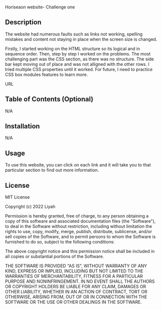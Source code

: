 
Horiseaon website- Challenge one

## Description 
The website had numerous faults such as links not working, spelling mistakes and content not staying in place when the screen size is changed.

Firstly, I started working on the HTML structure so its logical and in sequence order. Then, step by step I worked on the problems. The most challenging part was the CSS section, as there was no structure. The side bar kept moving out of place and was not alligned with the other rows. I tried multiple CSS properties until it worked. For future, I need to practice CSS box modules features to learn more.

URL

## Table of Contents (Optional)
N/A

## Installation
N/A

## Usage 
To use this website, you can click on each link and it will take you to that particular section to find out more information.  

## License
MIT License

Copyright (c) 2022 Liyah

Permission is hereby granted, free of charge, to any person obtaining a copy
of this software and associated documentation files (the "Software"), to deal
in the Software without restriction, including without limitation the rights
to use, copy, modify, merge, publish, distribute, sublicense, and/or sell
copies of the Software, and to permit persons to whom the Software is
furnished to do so, subject to the following conditions:

The above copyright notice and this permission notice shall be included in all
copies or substantial portions of the Software.

THE SOFTWARE IS PROVIDED "AS IS", WITHOUT WARRANTY OF ANY KIND, EXPRESS OR
IMPLIED, INCLUDING BUT NOT LIMITED TO THE WARRANTIES OF MERCHANTABILITY,
FITNESS FOR A PARTICULAR PURPOSE AND NONINFRINGEMENT. IN NO EVENT SHALL THE
AUTHORS OR COPYRIGHT HOLDERS BE LIABLE FOR ANY CLAIM, DAMAGES OR OTHER
LIABILITY, WHETHER IN AN ACTION OF CONTRACT, TORT OR OTHERWISE, ARISING FROM,
OUT OF OR IN CONNECTION WITH THE SOFTWARE OR THE USE OR OTHER DEALINGS IN THE
SOFTWARE.
